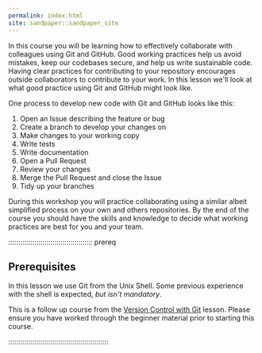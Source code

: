 ```yaml
---
permalink: index.html
site: sandpaper::sandpaper_site
---
```


In this course you will be learning how to effectively collaborate
with colleagues using Git and GitHub.
Good working practices help us avoid mistakes,
keep our codebases secure,
and help us write sustainable code.
Having clear practices for contributing to your
repository encourages outside collaborators to
contribute to your work.
In this lesson we'll look at what good practice using
Git and GitHub might look like.

One process to develop new code with Git and GitHub
looks like this:

1. Open an Issue describing the feature or bug
2. Create a branch to develop your changes on
3. Make changes to your working copy
4. Write tests
5. Write documentation
6. Open a Pull Request
7. Review your changes
8. Merge the Pull Request and close the Issue
9. Tidy up your branches

During this workshop you will practice collaborating
using a similar albeit simplified process on your own and others repositories.
By the end of the course you should have the skills and knowledge
to decide what working practices are best for you and your team.

::::::::::::::::::::::::::::::::::::::::::  prereq

## Prerequisites

In this lesson we use Git from the Unix Shell.
Some previous experience with the shell is expected,
*but isn't mandatory*.

This is a follow up course from the
[Version Control with Git](https://www.astropython.com/git-novice/)
lesson. Please ensure you have worked through the
beginner material prior to starting this course.

::::::::::::::::::::::::::::::::::::::::::::::::::
